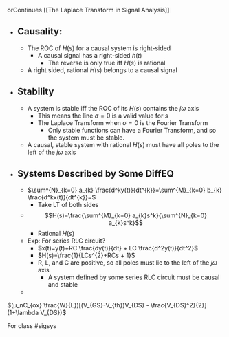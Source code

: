 orContinues [[The Laplace Transform in Signal Analysis]] 
- ## Causality: 
	- The ROC of $H(s)$ for a causal system is right-sided
		- A causal signal has a right-sided $h(t)$
			- The reverse is only true iff $H(s)$ is rational
	- A right sided, rational $H(s)$ belongs to a causal signal
- ## Stability
	- A system is stable iff the ROC of its $H(s)$ contains the $j\omega$ axis
		- This means the line $\sigma=0$ is a valid value for $s$
		- The Laplace Transform when $\sigma=0$ is the Fourier Transform
			- Only stable functions can have a Fourier Transform, and so the system must be stable.
	- A causal, stable system with rational $H(s)$ must have all poles to the left of the $j\omega$ axis
- ## Systems Described by Some DiffEQ
	- $\sum^{N}_{k=0} a_{k} \frac{d^ky(t)}{dt^{k}}=\sum^{M}_{k=0} b_{k} \frac{d^kx(t)}{dt^{k}}=$
		- Take LT of both sides
	- $$H(s)=\frac{\sum^{M}_{k=0} a_{k}s^k}{\sum^{N}_{k=0} a_{k}s^k}$$
		- Rational $H(s)$
	- Exp: For series RLC circuit?
		- $x(t)=y(t)+RC \frac{dy(t)}{dt} + LC \frac{d^2y(t)}{dt^2}$
		- $H(s)=\frac{1}{LCs^{2}+RCs + 1}$
		- R, L, and C are positive, so all poles must lie to the left of the $j\omega$ axis
			- A system defined by some series RLC circuit must be causal and stable
	- 

$(μ_nC_{ox} \frac{W}{L})[(V_{GS}-V_{th})V_{DS} - \frac{V_{DS}^2}{2}](1+\lambda V_{DS})$


For class #sigsys 